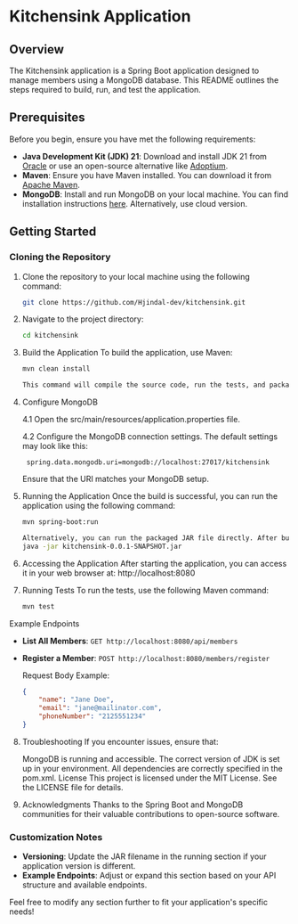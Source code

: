 # Kitchensink Application

## Overview

The Kitchensink application is a Spring Boot application designed to manage members using a MongoDB database. This README outlines the steps required to build, run, and test the application.

## Prerequisites

Before you begin, ensure you have met the following requirements:

- **Java Development Kit (JDK) 21**: Download and install JDK 21 from [Oracle](https://www.oracle.com/java/technologies/javase-jdk21-downloads.html) or use an open-source alternative like [Adoptium](https://adoptium.net/).
- **Maven**: Ensure you have Maven installed. You can download it from [Apache Maven](https://maven.apache.org/download.cgi).
- **MongoDB**: Install and run MongoDB on your local machine. You can find installation instructions [here](https://docs.mongodb.com/manual/installation/). Alternatively, use cloud version.

## Getting Started

### Cloning the Repository

1. Clone the repository to your local machine using the following command:

   ```bash
   git clone https://github.com/Hjindal-dev/kitchensink.git

2. Navigate to the project directory:

    ```bash
    cd kitchensink

3. Build the Application
   To build the application, use Maven:

    ```bash
    mvn clean install

    This command will compile the source code, run the tests, and package the application into a JAR file.

4. Configure MongoDB

   4.1 Open the src/main/resources/application.properties file.

    4.2 Configure the MongoDB connection settings. The default settings may look like this:

        spring.data.mongodb.uri=mongodb://localhost:27017/kitchensink

    Ensure that the URI matches your MongoDB setup.

6. Running the Application
    Once the build is successful, you can run the application using the following command:
    ```bash
    mvn spring-boot:run

    Alternatively, you can run the packaged JAR file directly. After building, navigate to the target directory and run:
    java -jar kitchensink-0.0.1-SNAPSHOT.jar

7. Accessing the Application
    After starting the application, you can access it in your web browser at: http://localhost:8080

8. Running Tests
    To run the tests, use the following Maven command:
    ```bash
    mvn test
    ```
  Example Endpoints
- **List All Members**: `GET http://localhost:8080/api/members`
- **Register a Member**: `POST http://localhost:8080/members/register`
  
  Request Body Example:
  ```json
  {
      "name": "Jane Doe",
      "email": "jane@mailinator.com",
      "phoneNumber": "2125551234"
  }

8. Troubleshooting
    If you encounter issues, ensure that:

    MongoDB is running and accessible.
    The correct version of JDK is set up in your environment.
    All dependencies are correctly specified in the pom.xml.
    License
    This project is licensed under the MIT License. See the LICENSE file for details.

8. Acknowledgments
    Thanks to the Spring Boot and MongoDB communities for their valuable contributions to open-source software.

### Customization Notes
- **Versioning**: Update the JAR filename in the running section if your application version is different.
- **Example Endpoints**: Adjust or expand this section based on your API structure and available endpoints.

Feel free to modify any section further to fit your application's specific needs!
